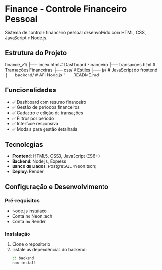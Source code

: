 # Finance - Controle Financeiro Pessoal

Sistema de controle financeiro pessoal desenvolvido com HTML, CSS, JavaScript e Node.js.

## Estrutura do Projeto
finance_v1/
├── index.html # Dashboard Financeiro
├── transacoes.html # Transações Financeiras
├── css/ # Estilos
├── js/ # JavaScript do frontend
├── backend/ # API Node.js
└── README.md


## Funcionalidades

- ✅ Dashboard com resumo financeiro
- ✅ Gestão de períodos financeiros
- ✅ Cadastro e edição de transações
- ✅ Filtros por período
- ✅ Interface responsiva
- ✅ Modais para gestão detalhada

## Tecnologias

- **Frontend**: HTML5, CSS3, JavaScript (ES6+)
- **Backend**: Node.js, Express
- **Banco de Dados**: PostgreSQL (Neon.tech)
- **Deploy**: Render

## Configuração e Desenvolvimento

### Pré-requisitos
- Node.js instalado
- Conta no Neon.tech
- Conta no Render

### Instalação

1. Clone o repositório
2. Instale as dependências do backend:
   ```bash
   cd backend
   npm install